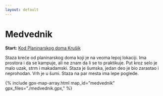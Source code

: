 ```yaml
---
layout: default
---
```


# Medvednik

**Start:** [Kod Planinarskog doma Krušik](https://maps.app.goo.gl/qEJi2n62FJm1UDaWA)

Staza kreće od planinarskog doma koji je na veoma lepoj lokaciji.
Ima prostora i da se kampuje, ali ne znam da li se to praktikuje.
Put kroz selo je malo uzak, strm i makadamski.
Staza je šumska, jedan deo je bio zarastao i neprohodan.
Vrh je u šumi.
Staza na par mesta ima lepe poglede.


{% include gpx-map-array.html map_id="medvednik" gpx_files="./medvednik.gpx," %}